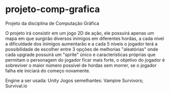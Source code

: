 # projeto-comp-grafica
Projeto da disciplina de Computação Gráfica

O projeto irá consistir em um jogo 2D de ação, ele possuirá apenas um mapa em que surgirão diversos inimigos em
diferentes hordas, a cada nível a dificuldade dos inimigos aumentarão e a cada 5 níveis o
jogador terá a possibilidade de escolher entre 3 opções de melhorias "aleatórias" onde cada
upgrade possuirá um "sprite" único e características próprias que permitam o personagem
do jogador ficar mais forte, o objetivo do jogador é sobreviver o maior número possível de
hordas sem morrer, se o jogador falha ele iniciará do começo novamente.

Engine a ser usada: Unity
Jogos semelhantes: Vampire Survivors; Survival.io

